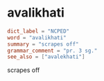 # avalikhati

``` toml
dict_label = "NCPED"
word = "avalikhati"
summary = "scrapes off"
grammar_comment = "pr. 3 sg."
see_also = ["avalekhati"]
```

scrapes off

